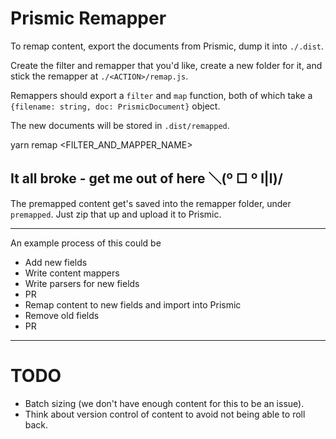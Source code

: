 # Prismic Remapper

To remap content, export the documents from Prismic, dump it into `./.dist`.

Create the filter and remapper that you'd like, create a new folder for it, and
stick the remapper at `./<ACTION>/remap.js`.

Remappers should export a `filter` and `map` function, both of which take a
`{filename: string, doc: PrismicDocument}` object.

The new documents will be stored in `.dist/remapped`.

  yarn remap <FILTER_AND_MAPPER_NAME>


## It all broke - get me out of here ＼(º □ º l|l)/
The premapped content get's saved into the remapper folder, under `premapped`.
Just zip that up and upload it to Prismic.

---

An example process of this could be

* Add new fields
* Write content mappers
* Write parsers for new fields
* PR
* Remap content to new fields and import into Prismic
* Remove old fields
* PR

---

# TODO
* Batch sizing (we don't have enough content for this to be an issue).
* Think about version control of content to avoid not being able to roll back.
